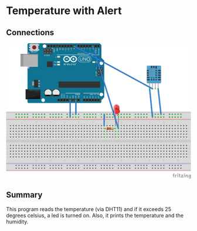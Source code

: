 # Temperature with Alert 

## Connections
![Connections](Temperature-Alert.png)

## Summary
This program reads the temperature (via DHT11) and if it exceeds 25 degrees celsius, a led is turned on. Also, it prints the temperature and the humidity.

